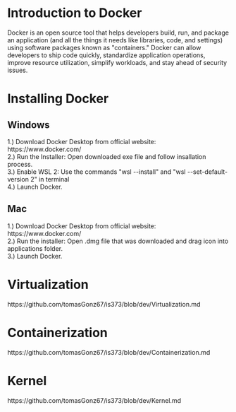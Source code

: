 <h1>Introduction to Docker</h1>
Docker is an open source tool that helps developers build, run, and package an application (and all the things it needs like libraries, code, and settings) using software packages known as "containers." Docker can allow developers to ship code quickly, standardize application operations, improve resource utilization, simplify workloads, and stay ahead of security issues.



<h1>Installing Docker</h1>
<h2>Windows</h2>
1.) Download Docker Desktop from official website: https://www.docker.com/ <br>
2.) Run the Installer: Open downloaded exe file and follow insallation process. <br>
3.) Enable WSL 2: Use the commands "wsl --install" and "wsl --set-default-version 2" in terminal <br>
4.) Launch Docker.

<h2>Mac</h2>
1.) Download Docker Desktop from official website: https://www.docker.com/ <br>
2.) Run the installer: Open .dmg file that was downloaded and drag icon into applications folder. <br>
3.) Launch Docker. <br>


<h1>Virtualization</h1> 
https://github.com/tomasGonz67/is373/blob/dev/Virtualization.md



<h1>Containerization</h1> https://github.com/tomasGonz67/is373/blob/dev/Containerization.md



<h1>Kernel</h1> https://github.com/tomasGonz67/is373/blob/dev/Kernel.md

